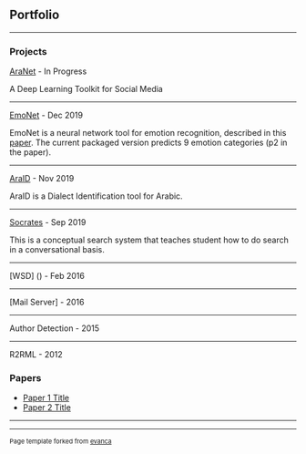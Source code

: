 ## Portfolio

---

### Projects


[AraNet](/) - In Progress

A Deep Learning Toolkit for Social Media


---
[EmoNet](/) - Dec 2019


EmoNet is a neural network tool for emotion recognition, described in this [paper](https://www.aclweb.org/anthology/P17-1067/). The current packaged version predicts 9 emotion categories (p2 in the paper).

---
[AraID](/) - Nov 2019

AraID is a Dialect Identification tool for Arabic.

---
[Socrates](https://github.com/hazadeh/Socrates) - Sep 2019

This is a conceptual search system that teaches student how to do search in a conversational basis.

---
[WSD] () - Feb 2016

---
[Mail Server] - 2016

---
Author Detection - 2015

---
R2RML - 2012



### Papers

- [Paper 1 Title](http://example.com/)
- [Paper 2 Title](http://example.com/)


---




---
<p style="font-size:11px">Page template forked from <a href="https://github.com/evanca/quick-portfolio">evanca</a></p>
<!-- Remove above link if you don't want to attibute -->
